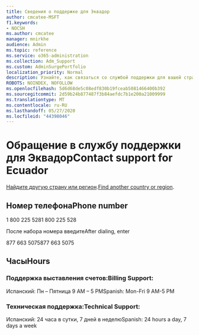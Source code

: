 ```yaml
---
title: Сведения о поддержке для Эквадор
author: cmcatee-MSFT
f1.keywords:
- NOCSH
ms.author: cmcatee
manager: mnirkhe
audience: Admin
ms.topic: reference
ms.service: o365-administration
ms.collection: Adm_Support
ms.custom: AdminSurgePortfolio
localization_priority: Normal
description: Узнайте, как связаться со службой поддержки для вашей страны или региона.
ROBOTS: NOINDEX, NOFOLLOW
ms.openlocfilehash: 5d6d68de5c08edf830b19fceab5081466400b392
ms.sourcegitcommit: 2d59b24b877487f3b84aefdc7b1e200a21009999
ms.translationtype: MT
ms.contentlocale: ru-RU
ms.lasthandoff: 05/27/2020
ms.locfileid: "44398046"
---
```

# <a name="contact-support-for-ecuador"></a><span data-ttu-id="05807-103">Обращение в службу поддержки для Эквадор</span><span class="sxs-lookup"><span data-stu-id="05807-103">Contact support for Ecuador</span></span>

<span data-ttu-id="05807-104">[Найдите другую страну или регион](../contact-support-for-business-products.md).</span><span class="sxs-lookup"><span data-stu-id="05807-104">[Find another country or region](../contact-support-for-business-products.md).</span></span>

## <a name="phone-number"></a><span data-ttu-id="05807-105">Номер телефона</span><span class="sxs-lookup"><span data-stu-id="05807-105">Phone number</span></span>
<span data-ttu-id="05807-106">1 800 225 528</span><span class="sxs-lookup"><span data-stu-id="05807-106">1 800 225 528</span></span>

<span data-ttu-id="05807-107">После набора номера введите</span><span class="sxs-lookup"><span data-stu-id="05807-107">After dialing, enter</span></span>

<span data-ttu-id="05807-108">877 663 5075</span><span class="sxs-lookup"><span data-stu-id="05807-108">877 663 5075</span></span>

## <a name="hours"></a><span data-ttu-id="05807-109">Часы</span><span class="sxs-lookup"><span data-stu-id="05807-109">Hours</span></span>
### <a name="billing-support"></a><span data-ttu-id="05807-110">Поддержка выставления счетов:</span><span class="sxs-lookup"><span data-stu-id="05807-110">Billing Support:</span></span>

<span data-ttu-id="05807-111">Испанский: Пн – Пятница 9 AM – 5 PM</span><span class="sxs-lookup"><span data-stu-id="05807-111">Spanish: Mon-Fri 9 AM-5 PM</span></span>

### <a name="technical-support"></a><span data-ttu-id="05807-112">Техническая поддержка:</span><span class="sxs-lookup"><span data-stu-id="05807-112">Technical Support:</span></span>

<span data-ttu-id="05807-113">Испанский: 24 часа в сутки, 7 дней в неделю</span><span class="sxs-lookup"><span data-stu-id="05807-113">Spanish: 24 hours a day, 7 days a week</span></span>
